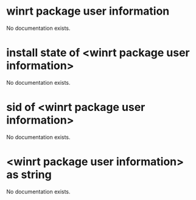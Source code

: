 # winrt package user information

No documentation exists.

# install state of &lt;winrt package user information&gt;

No documentation exists.

# sid of &lt;winrt package user information&gt;

No documentation exists.

# &lt;winrt package user information&gt; as string

No documentation exists.
